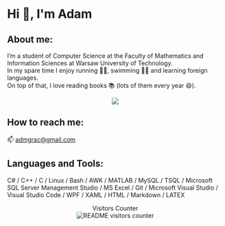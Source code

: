 # Hi 👋, I'm Adam 
## About me:
I’m a student of Computer Science at the Faculty of Mathematics and Information Sciences at Warsaw University of Technology. \
In my spare time I enjoy running 🏃‍♂️, swimming 🏊‍♂️ and learning foreign languages. \
On top of that, I love reading books 📚 (lots of them every year 😄).

<p align="center">
  <img src="https://github-readme-stats.vercel.app/api/top-langs/?username=adamgracikowski&langs_count=8&theme=light&layout=compact&hide_border=false" />
</p>

## How to reach me:
📫  admgrac@gmail.com

<!-- <p align="center">
  <img style="width: 50%" src="readme-banner.gif" alt="README Banner"/>
</p>
-->

## Languages and Tools:
C# / C++ / C / Linux / Bash / AWK / MATLAB / MySQL / TSQL / Microsoft SQL Server Management Studio / MS Excel / Git / Microsoft Visual Studio / Visual Studio Code / WPF / XAML / HTML / Markdown / LATEX

<!--
<p align="center"> 
  <img src="https://quotes-github-readme.vercel.app/api?type=vertical&theme=light&border=false" alt="README quote" />
</p>
-->
<p align="center"> 
  Visitors Counter<br>
  <img src="https://profile-counter.glitch.me/adamgracikowski/count.svg" alt="README visitors counter"/>
</p>
